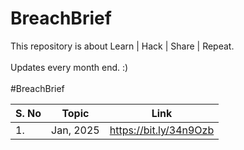 # BreachBrief
This repository is about Learn | Hack | Share | Repeat. 
<br><br>Updates every month end. :)<br> <br>
#BreachBrief
<br>
<smart-table>
        <table>
            <thead>
                <tr>
                    <th scope="col">S. No</th>
                    <th scope="col">Topic</th>
                    <th scope="col">Link</th>
                  </tr>
            </thead>
            <tbody>
              <td>1.</td><td>Jan, 2025</td><td>https://bit.ly/34n9Ozb</td></tr>

